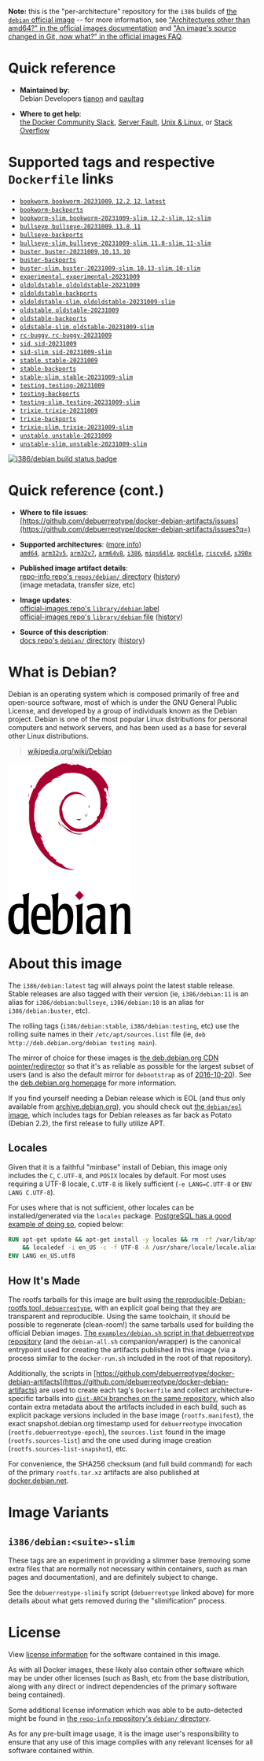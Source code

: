 <!--

********************************************************************************

WARNING:

    DO NOT EDIT "debian/README.md"

    IT IS AUTO-GENERATED

    (from the other files in "debian/" combined with a set of templates)

********************************************************************************

-->

**Note:** this is the "per-architecture" repository for the `i386` builds of [the `debian` official image](https://hub.docker.com/_/debian) -- for more information, see ["Architectures other than amd64?" in the official images documentation](https://github.com/docker-library/official-images#architectures-other-than-amd64) and ["An image's source changed in Git, now what?" in the official images FAQ](https://github.com/docker-library/faq#an-images-source-changed-in-git-now-what).

# Quick reference

-	**Maintained by**:  
	Debian Developers [tianon](https://qa.debian.org/developer.php?login=tianon) and [paultag](https://qa.debian.org/developer.php?login=paultag)

-	**Where to get help**:  
	[the Docker Community Slack](https://dockr.ly/comm-slack), [Server Fault](https://serverfault.com/help/on-topic), [Unix & Linux](https://unix.stackexchange.com/help/on-topic), or [Stack Overflow](https://stackoverflow.com/help/on-topic)

# Supported tags and respective `Dockerfile` links

-	[`bookworm`, `bookworm-20231009`, `12.2`, `12`, `latest`](https://github.com/debuerreotype/docker-debian-artifacts/blob/aeb1203496d21c9b356c77e4f2c6f6c2a7b6a186/bookworm/Dockerfile)
-	[`bookworm-backports`](https://github.com/debuerreotype/docker-debian-artifacts/blob/aeb1203496d21c9b356c77e4f2c6f6c2a7b6a186/bookworm/backports/Dockerfile)
-	[`bookworm-slim`, `bookworm-20231009-slim`, `12.2-slim`, `12-slim`](https://github.com/debuerreotype/docker-debian-artifacts/blob/aeb1203496d21c9b356c77e4f2c6f6c2a7b6a186/bookworm/slim/Dockerfile)
-	[`bullseye`, `bullseye-20231009`, `11.8`, `11`](https://github.com/debuerreotype/docker-debian-artifacts/blob/aeb1203496d21c9b356c77e4f2c6f6c2a7b6a186/bullseye/Dockerfile)
-	[`bullseye-backports`](https://github.com/debuerreotype/docker-debian-artifacts/blob/aeb1203496d21c9b356c77e4f2c6f6c2a7b6a186/bullseye/backports/Dockerfile)
-	[`bullseye-slim`, `bullseye-20231009-slim`, `11.8-slim`, `11-slim`](https://github.com/debuerreotype/docker-debian-artifacts/blob/aeb1203496d21c9b356c77e4f2c6f6c2a7b6a186/bullseye/slim/Dockerfile)
-	[`buster`, `buster-20231009`, `10.13`, `10`](https://github.com/debuerreotype/docker-debian-artifacts/blob/aeb1203496d21c9b356c77e4f2c6f6c2a7b6a186/buster/Dockerfile)
-	[`buster-backports`](https://github.com/debuerreotype/docker-debian-artifacts/blob/aeb1203496d21c9b356c77e4f2c6f6c2a7b6a186/buster/backports/Dockerfile)
-	[`buster-slim`, `buster-20231009-slim`, `10.13-slim`, `10-slim`](https://github.com/debuerreotype/docker-debian-artifacts/blob/aeb1203496d21c9b356c77e4f2c6f6c2a7b6a186/buster/slim/Dockerfile)
-	[`experimental`, `experimental-20231009`](https://github.com/debuerreotype/docker-debian-artifacts/blob/aeb1203496d21c9b356c77e4f2c6f6c2a7b6a186/experimental/Dockerfile)
-	[`oldoldstable`, `oldoldstable-20231009`](https://github.com/debuerreotype/docker-debian-artifacts/blob/aeb1203496d21c9b356c77e4f2c6f6c2a7b6a186/oldoldstable/Dockerfile)
-	[`oldoldstable-backports`](https://github.com/debuerreotype/docker-debian-artifacts/blob/aeb1203496d21c9b356c77e4f2c6f6c2a7b6a186/oldoldstable/backports/Dockerfile)
-	[`oldoldstable-slim`, `oldoldstable-20231009-slim`](https://github.com/debuerreotype/docker-debian-artifacts/blob/aeb1203496d21c9b356c77e4f2c6f6c2a7b6a186/oldoldstable/slim/Dockerfile)
-	[`oldstable`, `oldstable-20231009`](https://github.com/debuerreotype/docker-debian-artifacts/blob/aeb1203496d21c9b356c77e4f2c6f6c2a7b6a186/oldstable/Dockerfile)
-	[`oldstable-backports`](https://github.com/debuerreotype/docker-debian-artifacts/blob/aeb1203496d21c9b356c77e4f2c6f6c2a7b6a186/oldstable/backports/Dockerfile)
-	[`oldstable-slim`, `oldstable-20231009-slim`](https://github.com/debuerreotype/docker-debian-artifacts/blob/aeb1203496d21c9b356c77e4f2c6f6c2a7b6a186/oldstable/slim/Dockerfile)
-	[`rc-buggy`, `rc-buggy-20231009`](https://github.com/debuerreotype/docker-debian-artifacts/blob/aeb1203496d21c9b356c77e4f2c6f6c2a7b6a186/rc-buggy/Dockerfile)
-	[`sid`, `sid-20231009`](https://github.com/debuerreotype/docker-debian-artifacts/blob/aeb1203496d21c9b356c77e4f2c6f6c2a7b6a186/sid/Dockerfile)
-	[`sid-slim`, `sid-20231009-slim`](https://github.com/debuerreotype/docker-debian-artifacts/blob/aeb1203496d21c9b356c77e4f2c6f6c2a7b6a186/sid/slim/Dockerfile)
-	[`stable`, `stable-20231009`](https://github.com/debuerreotype/docker-debian-artifacts/blob/aeb1203496d21c9b356c77e4f2c6f6c2a7b6a186/stable/Dockerfile)
-	[`stable-backports`](https://github.com/debuerreotype/docker-debian-artifacts/blob/aeb1203496d21c9b356c77e4f2c6f6c2a7b6a186/stable/backports/Dockerfile)
-	[`stable-slim`, `stable-20231009-slim`](https://github.com/debuerreotype/docker-debian-artifacts/blob/aeb1203496d21c9b356c77e4f2c6f6c2a7b6a186/stable/slim/Dockerfile)
-	[`testing`, `testing-20231009`](https://github.com/debuerreotype/docker-debian-artifacts/blob/aeb1203496d21c9b356c77e4f2c6f6c2a7b6a186/testing/Dockerfile)
-	[`testing-backports`](https://github.com/debuerreotype/docker-debian-artifacts/blob/aeb1203496d21c9b356c77e4f2c6f6c2a7b6a186/testing/backports/Dockerfile)
-	[`testing-slim`, `testing-20231009-slim`](https://github.com/debuerreotype/docker-debian-artifacts/blob/aeb1203496d21c9b356c77e4f2c6f6c2a7b6a186/testing/slim/Dockerfile)
-	[`trixie`, `trixie-20231009`](https://github.com/debuerreotype/docker-debian-artifacts/blob/aeb1203496d21c9b356c77e4f2c6f6c2a7b6a186/trixie/Dockerfile)
-	[`trixie-backports`](https://github.com/debuerreotype/docker-debian-artifacts/blob/aeb1203496d21c9b356c77e4f2c6f6c2a7b6a186/trixie/backports/Dockerfile)
-	[`trixie-slim`, `trixie-20231009-slim`](https://github.com/debuerreotype/docker-debian-artifacts/blob/aeb1203496d21c9b356c77e4f2c6f6c2a7b6a186/trixie/slim/Dockerfile)
-	[`unstable`, `unstable-20231009`](https://github.com/debuerreotype/docker-debian-artifacts/blob/aeb1203496d21c9b356c77e4f2c6f6c2a7b6a186/unstable/Dockerfile)
-	[`unstable-slim`, `unstable-20231009-slim`](https://github.com/debuerreotype/docker-debian-artifacts/blob/aeb1203496d21c9b356c77e4f2c6f6c2a7b6a186/unstable/slim/Dockerfile)

[![i386/debian build status badge](https://img.shields.io/jenkins/s/https/doi-janky.infosiftr.net/job/multiarch/job/i386/job/debian.svg?label=i386/debian%20%20build%20job)](https://doi-janky.infosiftr.net/job/multiarch/job/i386/job/debian/)

# Quick reference (cont.)

-	**Where to file issues**:  
	[https://github.com/debuerreotype/docker-debian-artifacts/issues](https://github.com/debuerreotype/docker-debian-artifacts/issues?q=)

-	**Supported architectures**: ([more info](https://github.com/docker-library/official-images#architectures-other-than-amd64))  
	[`amd64`](https://hub.docker.com/r/amd64/debian/), [`arm32v5`](https://hub.docker.com/r/arm32v5/debian/), [`arm32v7`](https://hub.docker.com/r/arm32v7/debian/), [`arm64v8`](https://hub.docker.com/r/arm64v8/debian/), [`i386`](https://hub.docker.com/r/i386/debian/), [`mips64le`](https://hub.docker.com/r/mips64le/debian/), [`ppc64le`](https://hub.docker.com/r/ppc64le/debian/), [`riscv64`](https://hub.docker.com/r/riscv64/debian/), [`s390x`](https://hub.docker.com/r/s390x/debian/)

-	**Published image artifact details**:  
	[repo-info repo's `repos/debian/` directory](https://github.com/docker-library/repo-info/blob/master/repos/debian) ([history](https://github.com/docker-library/repo-info/commits/master/repos/debian))  
	(image metadata, transfer size, etc)

-	**Image updates**:  
	[official-images repo's `library/debian` label](https://github.com/docker-library/official-images/issues?q=label%3Alibrary%2Fdebian)  
	[official-images repo's `library/debian` file](https://github.com/docker-library/official-images/blob/master/library/debian) ([history](https://github.com/docker-library/official-images/commits/master/library/debian))

-	**Source of this description**:  
	[docs repo's `debian/` directory](https://github.com/docker-library/docs/tree/master/debian) ([history](https://github.com/docker-library/docs/commits/master/debian))

# What is Debian?

Debian is an operating system which is composed primarily of free and open-source software, most of which is under the GNU General Public License, and developed by a group of individuals known as the Debian project. Debian is one of the most popular Linux distributions for personal computers and network servers, and has been used as a base for several other Linux distributions.

> [wikipedia.org/wiki/Debian](https://en.wikipedia.org/wiki/Debian)

![logo](https://raw.githubusercontent.com/docker-library/docs/b449be7df57e9ed9086bb5821bfb5d6cdc5d67a4/debian/logo.png)

# About this image

The `i386/debian:latest` tag will always point the latest stable release. Stable releases are also tagged with their version (ie, `i386/debian:11` is an alias for `i386/debian:bullseye`, `i386/debian:10` is an alias for `i386/debian:buster`, etc).

The rolling tags (`i386/debian:stable`, `i386/debian:testing`, etc) use the rolling suite names in their `/etc/apt/sources.list` file (ie, `deb http://deb.debian.org/debian testing main`).

The mirror of choice for these images is [the deb.debian.org CDN pointer/redirector](https://deb.debian.org) so that it's as reliable as possible for the largest subset of users (and is also the default mirror for `debootstrap` as of [2016-10-20](https://anonscm.debian.org/cgit/d-i/debootstrap.git/commit/?id=9e8bc60ad1ccf3a25ce7890526b70059f3e770de)). See the [deb.debian.org homepage](https://deb.debian.org) for more information.

If you find yourself needing a Debian release which is EOL (and thus only available from [archive.debian.org](http://archive.debian.org)), you should check out [the `debian/eol` image](https://hub.docker.com/r/debian/eol/), which includes tags for Debian releases as far back as Potato (Debian 2.2), the first release to fully utilize APT.

## Locales

Given that it is a faithful "minbase" install of Debian, this image only includes the `C`, `C.UTF-8`, and `POSIX` locales by default. For most uses requiring a UTF-8 locale, `C.UTF-8` is likely sufficient (`-e LANG=C.UTF-8` or `ENV LANG C.UTF-8`).

For uses where that is not sufficient, other locales can be installed/generated via the `locales` package. [PostgreSQL has a good example of doing so](https://github.com/docker-library/postgres/blob/69bc540ecfffecce72d49fa7e4a46680350037f9/9.6/Dockerfile#L21-L24), copied below:

```dockerfile
RUN apt-get update && apt-get install -y locales && rm -rf /var/lib/apt/lists/* \
	&& localedef -i en_US -c -f UTF-8 -A /usr/share/locale/locale.alias en_US.UTF-8
ENV LANG en_US.utf8
```

## How It's Made

The rootfs tarballs for this image are built using [the reproducible-Debian-rootfs tool, `debuerreotype`](https://github.com/debuerreotype/debuerreotype), with an explicit goal being that they are transparent and reproducible. Using the same toolchain, it should be possible to regenerate (clean-room!) the same tarballs used for building the official Debian images. [The `examples/debian.sh` script in that debuerreotype repository](https://github.com/debuerreotype/debuerreotype/blob/master/examples/debian.sh) (and the `debian-all.sh` companion/wrapper) is the canonical entrypoint used for creating the artifacts published in this image (via a process similar to the `docker-run.sh` included in the root of that repository).

Additionally, the scripts in [https://github.com/debuerreotype/docker-debian-artifacts](https://github.com/debuerreotype/docker-debian-artifacts) are used to create each tag's `Dockerfile` and collect architecture-specific tarballs into [`dist-ARCH` branches on the same repository](https://github.com/debuerreotype/docker-debian-artifacts/branches), which also contain extra metadata about the artifacts included in each build, such as explicit package versions included in the base image (`rootfs.manifest`), the exact snapshot.debian.org timestamp used for `debuerreotype` invocation (`rootfs.debuerreotype-epoch`), the `sources.list` found in the image (`rootfs.sources-list`) and the one used during image creation (`rootfs.sources-list-snapshot`), etc.

For convenience, the SHA256 checksum (and full build command) for each of the primary `rootfs.tar.xz` artifacts are also published at [docker.debian.net](https://docker.debian.net/).

# Image Variants

## `i386/debian:<suite>-slim`

These tags are an experiment in providing a slimmer base (removing some extra files that are normally not necessary within containers, such as man pages and documentation), and are definitely subject to change.

See the `debuerreotype-slimify` script (`debuerreotype` linked above) for more details about what gets removed during the "slimification" process.

# License

View [license information](https://www.debian.org/social_contract#guidelines) for the software contained in this image.

As with all Docker images, these likely also contain other software which may be under other licenses (such as Bash, etc from the base distribution, along with any direct or indirect dependencies of the primary software being contained).

Some additional license information which was able to be auto-detected might be found in [the `repo-info` repository's `debian/` directory](https://github.com/docker-library/repo-info/tree/master/repos/debian).

As for any pre-built image usage, it is the image user's responsibility to ensure that any use of this image complies with any relevant licenses for all software contained within.
